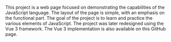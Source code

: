 This project is a web page focused on demonstrating the capabilities of the JavaScript language. The layout of the page is simple, with an emphasis on the functional part. The goal of the project is to learn and practice the various elements of JavaScript. The project was later redesigned using the Vue 3 framework. The Vue 3 implementation is also available on this GitHub page.
